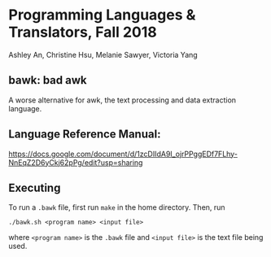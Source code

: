 # Programming Languages & Translators, Fall 2018
Ashley An, Christine Hsu, Melanie Sawyer, Victoria Yang


## bawk: bad awk
A worse alternative for awk, the text processing and data extraction language.

## Language Reference Manual:
https://docs.google.com/document/d/1zcDIIdA9I_ojrPPggEDf7FLhy-NnEqZ2D6yCkj62pPg/edit?usp=sharing

## Executing
To run a `.bawk` file, first run `make` in the home directory. Then, run

```
./bawk.sh <program name> <input file>
```
where `<program name>` is the `.bawk` file and `<input file>` is the text file being used.

